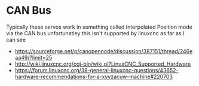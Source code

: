 # CAN Bus

Typically these servos work in something called Interpolated Position mode via the CAN bus
unfortunatley this isn't supported by linuxcnc as far as I can see

  * https://sourceforge.net/p/canopennode/discussion/387151/thread/246eaa49/?limit=25
  * http://wiki.linuxcnc.org/cgi-bin/wiki.pl?LinuxCNC_Supported_Hardware
  * https://forum.linuxcnc.org/38-general-linuxcnc-questions/43652-hardware-recommendations-for-a-xyyzacuw-machine#220703
